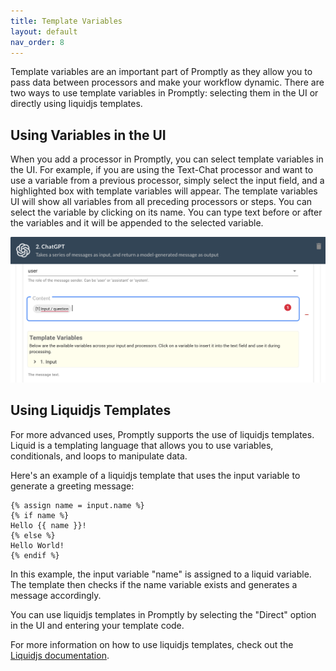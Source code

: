 ```yaml
---
title: Template Variables
layout: default
nav_order: 8
---
```


Template variables are an important part of Promptly as they allow you to pass data between processors and make your workflow dynamic. There are two ways to use template variables in Promptly: selecting them in the UI or directly using liquidjs templates.

## Using Variables in the UI

When you add a processor in Promptly, you can select template variables in the UI. For example, if you are using the Text-Chat processor and want to use a variable from a previous processor, simply select the input field, and a highlighted box with template variables will appear. The template variables UI will show all variables from all preceding processors or steps. You can select the variable by clicking on its name. You can type text before or after the variables and it will be appended to the selected variable.

![Selecting Variables in the UI](./assets/images/select_variable_ui.png)

## Using Liquidjs Templates

For more advanced uses, Promptly supports the use of liquidjs templates. Liquid is a templating language that allows you to use variables, conditionals, and loops to manipulate data.

Here's an example of a liquidjs template that uses the input variable to generate a greeting message:

```
{% assign name = input.name %}
{% if name %}
Hello {{ name }}!
{% else %}
Hello World!
{% endif %}
```

In this example, the input variable "name" is assigned to a liquid variable. The template then checks if the name variable exists and generates a message accordingly.

You can use liquidjs templates in Promptly by selecting the "Direct" option in the UI and entering your template code.

For more information on how to use liquidjs templates, check out the [Liquidjs documentation](https://liquidjs.com/tutorials/intro-to-liquid.html).